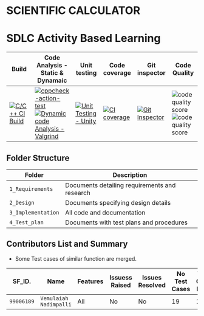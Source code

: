 # SCIENTIFIC CALCULATOR 
# SDLC Activity Based Learning

| Build | Code Analysis - Static & Dynamaic                                                    | Unit testing |Code coverage |Git inspector | Code Quality|
|-------------|--------------------------------------------------------------|------------|-------------|----------------|----------------------------------------|
[![C/C++ CI Build](https://github.com/vemu12/stepin-Scientific-Calculator/actions/workflows/main.yml/badge.svg)](https://github.com/vemu12/stepin-Scientific-Calculator/actions/workflows/main.yml)|[![cppcheck-action-test](https://github.com/vemu12/stepin-Scientific-Calculator/actions/workflows/cppcheck.yml/badge.svg)](https://github.com/vemu12/stepin-Scientific-Calculator/actions/workflows/cppcheck.yml)[![Dynamic code Analysis - Valgrind](https://github.com/vemu12/stepin-Scientific-Calculator/actions/workflows/valgrind.yml/badge.svg)](https://github.com/vemu12/stepin-Scientific-Calculator/actions/workflows/valgrind.yml)|[![Unit Testing - Unity](https://github.com/vemu12/stepin-Scientific-Calculator/actions/workflows/unity.yml/badge.svg)](https://github.com/vemu12/stepin-Scientific-Calculator/actions/workflows/unity.yml)|[![CI coverage](https://github.com/vemu12/stepin-Scientific-Calculator/actions/workflows/CI-Coverage.yml/badge.svg)](https://github.com/vemu12/stepin-Scientific-Calculator/actions/workflows/CI-Coverage.yml)|[![Git Inspector](https://github.com/vemu12/stepin-Scientific-Calculator/actions/workflows/gitinspector.yml/badge.svg)](https://github.com/vemu12/stepin-Scientific-Calculator/actions/workflows/gitinspector.yml)| ![code quality score](https://www.code-inspector.com/project/27518/score/svg) ![code quality score](https://www.code-inspector.com/project/27518/status/svg)


## Folder Structure

Folder             | Description
-------------------| -----------------------------------------
`1_Requirements`   | Documents detailing requirements and research
`2_Design`         | Documents specifying design details
`3_Implementation` | All code and documentation
`4_Test_plan`      | Documents with test plans and procedures

## Contributors List and Summary

 - Some Test cases of similar function are merged.

SF_ID. |  Name   |    Features    | Issuess Raised |Issues Resolved|No Test Cases|Test Case Pass
-------|---------|----------------|----------------|---------------|-------------|--------------
`99006189` | ` Vemulaiah Nadimpalli `  | All |  No     |  No   | 19  |19     |
 
